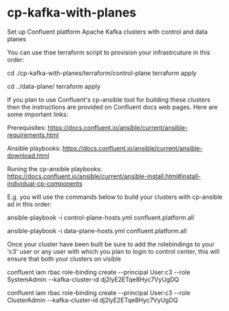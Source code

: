# cp-kafka-with-planes
Set up Confluent platform Apache Kafka clusters with control and data planes

You can use thse terraform script to provision your infrastrcuture in this order:

cd ./cp-kafka-with-planes/terraform/control-plane
terraform apply

cd ../data-plane/
terraform apply

If you plan to use Confluent's cp-ansible tool for building these clusters then the instructions are provided on Confluent docs web pages. Here are some important links:

Prerequisites: https://docs.confluent.io/ansible/current/ansible-requirements.html

Ansible playbooks: https://docs.confluent.io/ansible/current/ansible-download.html

Runing the cp-ansible playbooks: https://docs.confluent.io/ansible/current/ansible-install.html#install-individual-cp-components

E.g. you will use the commands below to build your clusters with cp-ansible ad in this order:

ansible-playbook -i control-plane-hosts.yml confluent.platform.all

ansible-playbook -i data-plane-hosts.yml confluent.platform.all

Once your cluster have been built be sure to add the rolebindings to your 'c3' user or any user with which you plan to login to control center, this will ensure that both your clusters on visible 

confluent iam rbac role-binding create --principal User:c3 --role SystemAdmin --kafka-cluster-id dj2lyE2ETqe8Hyc7VyUgDQ

confluent iam rbac role-binding create --principal User:c3 --role ClusterAdmin --kafka-cluster-id dj2lyE2ETqe8Hyc7VyUgDQ
